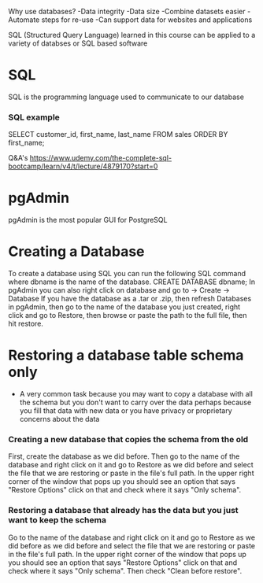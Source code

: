 Why use databases?
-Data integrity
-Data size
-Combine datasets easier
-Automate steps for re-use
-Can support data for websites and applications

SQL (Structured Query Language) learned in this course can be applied to a variety of databses or SQL based software

# SQL
SQL is the programming language used to communicate to our database

### SQL example
SELECT customer_id, first_name, last_name
FROM sales
ORDER BY first_name;

Q&A's
https://www.udemy.com/the-complete-sql-bootcamp/learn/v4/t/lecture/4879170?start=0

# pgAdmin
pgAdmin is the most popular GUI for PostgreSQL

# Creating a Database
To create a database using SQL you can run the following SQL command where dbname is the name of the database.
CREATE DATABASE dbname; 
In pgAdmin you can also right click on database and go to 
-> Create -> Database
If you have the database as a .tar or .zip, then refresh Databases in pgAdmin, then go to the name of the database you just created, right click and go to Restore, then browse or paste the path to the full file, then hit restore.


# Restoring a database table schema only
* A very common task because you may want to copy a database with all the schema but you don't want to carry over the data perhaps because you fill that data with new data or you have privacy or proprietary concerns about the data

### Creating a new database that copies the schema from the old
First, create the database as we did before. Then go to the name of the database and right click on it and go to Restore as we did before and select the file that we are restoring or paste in the file's full path.  In the upper right corner of the window that pops up you should see an option that says "Restore Options" click on that and check where it says "Only schema".

### Restoring a database that already has the data but you just want to keep the schema 
Go to the name of the database and right click on it and go to Restore as we did before as we did before and select the file that we are restoring or paste in the file's full path. In the upper right corner of the window that pops up you should see an option that says "Restore Options" click on that and check where it says "Only schema". Then check "Clean before restore".
